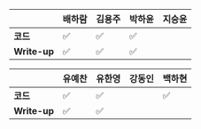|              | 배하람 | 김용주 | 박하윤 | 지승윤 |
| ------------ | ------ | ------ | ------ | ------ |
| **코드**     | :white_check_mark: | :white_check_mark: | :white_check_mark:|        |
| **Write-up** | :white_check_mark: | :white_check_mark: | :white_check_mark:|        |

|              | 유예찬 | 유한영 | 강동인 | 백하현 |
| ------------ | ------ | ------ | ------ | ------ |
| **코드**     |:white_check_mark:|:white_check_mark:|        |:white_check_mark:|
| **Write-up** |:white_check_mark:|:white_check_mark:|        |        |

